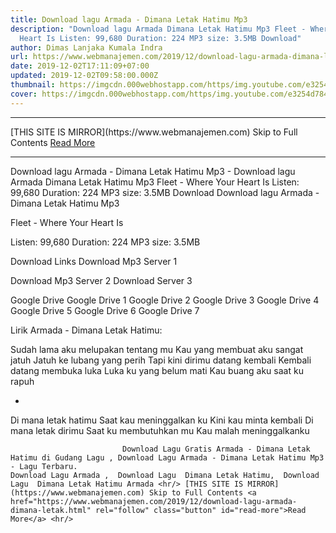 ```yaml
---
title: Download lagu Armada - Dimana Letak Hatimu Mp3
description: "Download lagu Armada Dimana Letak Hatimu Mp3 Fleet - Where Your
  Heart Is Listen: 99,680 Duration: 224 MP3 size: 3.5MB Download"
author: Dimas Lanjaka Kumala Indra
url: https://www.webmanajemen.com/2019/12/download-lagu-armada-dimana-letak.html
date: 2019-12-02T17:11:09+07:00
updated: 2019-12-02T09:58:00.000Z
thumbnail: https://imgcdn.000webhostapp.com/https/img.youtube.com/e3254d784b96e96acac576294f4a59bd.jpeg
cover: https://imgcdn.000webhostapp.com/https/img.youtube.com/e3254d784b96e96acac576294f4a59bd.jpeg
---
```


<hr/> [THIS SITE IS MIRROR](https://www.webmanajemen.com) Skip to Full Contents <a href="https://www.webmanajemen.com/2019/12/download-lagu-armada-dimana-letak.html" rel="follow" class="button" id="read-more">Read More</a> <hr/> Download lagu Armada - Dimana Letak Hatimu Mp3 - Download lagu Armada Dimana Letak Hatimu Mp3 Fleet - Where Your Heart Is Listen: 99,680 Duration: 224 MP3 size: 3.5MB Download Download lagu Armada - Dimana Letak Hatimu Mp3

  Fleet - Where Your Heart Is 

  Listen: 99,680 
  Duration: 224 
  MP3 size: 3.5MB 

  Download Links 
  Download Mp3 Server 1 

  Download Mp3 Server 2 
  Download Server 3 


  Google Drive   Google Drive 1 
  Google Drive 2 
  Google Drive 3 
  Google Drive 4 
  Google Drive 5 
  Google Drive 6 
  Google Drive 7 


                             
Lirik Armada - Dimana Letak Hatimu:
                             
Sudah lama aku melupakan tentang mu
  Kau yang membuat aku sangat jatuh
  Jatuh ke lubang yang perih
  Tapi kini dirimu datang kembali
  Kembali datang membuka luka
  Luka ku yang belum mati
  Kau buang aku saat ku rapuh
  
  *
  Di mana letak hatimu
  Saat kau meninggalkan ku
  Kini kau minta kembali
  Di mana letak dirimu
  Saat ku membutuhkan mu
  Kau malah meninggalkanku                                 
                                 
                             Download Lagu Gratis Armada - Dimana Letak Hatimu di Gudang Lagu , Download Lagu Armada - Dimana Letak Hatimu Mp3 - Lagu Terbaru.                                                         Download Lagu Armada ,  Download Lagu  Dimana Letak Hatimu,  Download Lagu  Dimana Letak Hatimu Armada <hr/> [THIS SITE IS MIRROR](https://www.webmanajemen.com) Skip to Full Contents <a href="https://www.webmanajemen.com/2019/12/download-lagu-armada-dimana-letak.html" rel="follow" class="button" id="read-more">Read More</a> <hr/>